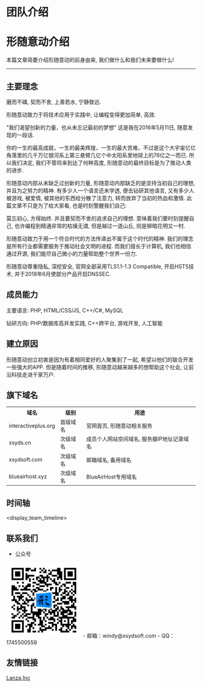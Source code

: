 # 团队介绍

<div class="text-center my-6">
    <h1 class="section-text-tittle text-3xl my-5">形随意动介绍</h1>
    <p class="font-light text-lg">本篇文章简要介绍形随意动的前身由来, 我们做什么和我们未来要做什么!</p>
    <hr>
</div>

## 主要理念

磨而不磷, 契而不舍, 上善若水, 宁静致远.

形随意动致力于将技术应用于实践中, 让编程变得更加简单, 高效.

"我们渴望创新的力量，也从未忘记最初的梦想" 这是我在2016年5月11日, 随意发现的一段话.

你的一生的最高成就，一生的最美辉煌，一生的最大苦难，不过是这个大宇宙亿亿角落里的几千万亿银河系上第三悬臂几亿个中太阳系里地球上的76亿之一而已. 所以我们决定, 我们不管将来到达了何种高度, 形随意动的最终目标是为了推动人类的进步.

形随意动内部从未缺乏过创新的力量, 形随意动内部缺乏的是坚持当初自己的理想, 并且为之努力的精神. 有多少人一个语言还未学透, 便去钻研其他语言, 又有多少人被游戏, 被爱情, 被其他的东西给分散了注意力, 转而放弃了当初的热血和激情. 此篇文章不只是为了给大家看, 也是时刻警醒我们自己:

莫忘初心, 方得始终. 并且要契而不舍的追求自己的理想. 意味着我们要时刻提醒自己, 也许编程到精通非常的枯燥无谓, 但是越过一道山丘, 则是柳暗花明又一村.

形随意动致力于用一个符合时代的方法传递出不属于这个时代的精神. 我们的理念是所有行业都需要服务于推动社会文明的进程. 而我们擅长于计算机, 我们也相信通过开源, 我们能尽自己微小的力量帮助整个世界一份力.

形随意动尊重隐私, 深挖安全, 官网全部采用TLS1.1-1.3 Compatible, 开启HSTS技术, 并于2018年6月使部分产品开启DNSSEC.


## 成员能力
主要语言: PHP, HTML/CSS/JS, C++/C#, MySQL

钻研方向: PHP/数据库高并发实践, C++跨平台, 游戏开发, 人工智能


## 建立原因
形随意动创立初衷是因为有着相同爱好的人聚集到了一起, 希望以他们的联合开发一些强大的APP. 但是随着时间的推移, 形随意动越来越多的想帮助这个社会, 让前沿科技走进千家万户.

## 旗下域名
<table class="table">
    <tr>
        <th scope="col">域名</th>
        <th scope="col">级别</th>
        <th scope="col">用途</th>
    </tr>
    <tr>
        <td>interactiveplus.org</td>
        <td>首级域名</td>
        <td>官网首页, 形随意动相关服务</td>
    </tr>
    <tr>
        <td>xsyds.cn</td>
        <td>次级域名</td>
        <td>成员个人网站空间域名, 服务器IP地址记录域名</td>
    </tr>
    <tr>
        <td>xsydsoft.com</td>
        <td>次级域名</td>
        <td>邮箱域名, 备用域名</td>
    </tr>
    <tr>
        <td>blueairhost.xyz</td>
        <td>次级域名</td>
        <td>BlueAirHost专用域名</td>
    </tr>
</table>

## 时间轴

<display_team_timeline>

## 联系我们
- 公众号
<img src="/img/wechatQR.jpg" style="height:200px;" alt="">
- 邮箱：windy@xsydsoft.com
- QQ：1745500559

## 友情链接
[Lanza,Inc](https://www.lanzainc.xyz/)
